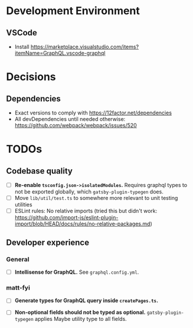 # Development Environment

## VSCode

- Install https://marketplace.visualstudio.com/items?itemName=GraphQL.vscode-graphql

# Decisions

## Dependencies

- Exact versions to comply with https://12factor.net/dependencies
- All devDependencies until needed otherwise: https://github.com/webpack/webpack/issues/520

# TODOs

## Codebase quality

- [ ] **Re-enable `tsconfig.json->isolatedModules`.** Requires graphql types to not be exported globally, which `gatsby-plugin-typegen` does.
- [ ] Move `lib/util/test.ts` to somewhere more relevant to unit testing utilities
- [ ] ESLint rules: No relative imports (tried this but didn't work: https://github.com/import-js/eslint-plugin-import/blob/HEAD/docs/rules/no-relative-packages.md)

## Developer experience

### General

- [ ] **Intellisense for GraphQL.** See `graphql.config.yml`.

### matt-fyi

- [ ] **Generate types for GraphQL query inside `createPages.ts`.**

- [ ] **Non-optional fields should not be typed as optional.** `gatsby-plugin-typegen` applies Maybe utility type to all fields.
